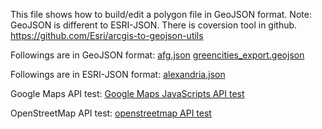This file shows how to build/edit a polygon file in GeoJSON format.
Note: GeoJSON is different to ESRI-JSON.
There is coversion tool in github.
https://github.com/Esri/arcgis-to-geojson-utils

Followings are in GeoJSON format:
[afg.json](afg.json)
[greencities_export.geojson](greencities_export.geojson)

Followings are in ESRI-JSON format:
[alexandria.json](alexandria.json)

Google Maps API test:
[Google Maps JavaScripts API test](googleMapsJsAPI_test.html)

OpenStreetMap API test:
[openstreetmap API test](openstreetapi_test.html)

